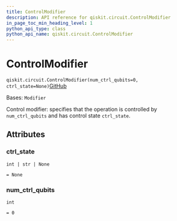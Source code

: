 ```yaml
---
title: ControlModifier
description: API reference for qiskit.circuit.ControlModifier
in_page_toc_min_heading_level: 1
python_api_type: class
python_api_name: qiskit.circuit.ControlModifier
---
```


# ControlModifier

<span id="qiskit.circuit.ControlModifier" />

`qiskit.circuit.ControlModifier(num_ctrl_qubits=0, ctrl_state=None)`[GitHub](https://github.com/qiskit/qiskit/tree/stable/0.45/qiskit/circuit/annotated_operation.py "view source code")

Bases: `Modifier`

Control modifier: specifies that the operation is controlled by `num_ctrl_qubits` and has control state `ctrl_state`.

## Attributes

<span id="qiskit.circuit.ControlModifier.ctrl_state" />

### ctrl\_state

`int | str | None`

`= None`

<span id="qiskit.circuit.ControlModifier.num_ctrl_qubits" />

### num\_ctrl\_qubits

`int`

`= 0`

